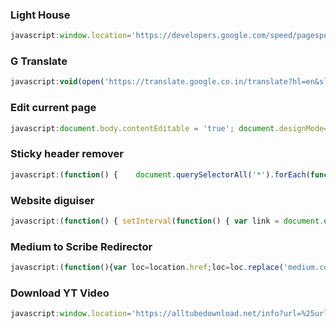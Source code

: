 ### Light House
``` js
javascript:window.location='https://developers.google.com/speed/pagespeed/insights/?url='+encodeURI(window.location);
```
### G Translate
``` js
javascript:void(open('https://translate.google.co.in/translate?hl=en&sl=auto&tl=en&u='+location.href));
```
### Edit current page
```js
javascript:document.body.contentEditable = 'true'; document.designMode='on'; void 0
```
### Sticky header remover
``` js
javascript:(function() {    document.querySelectorAll('*').forEach(function(n) {        var p = getComputedStyle(n).getPropertyValue('position');        if (p === 'fixed' || p === 'sticky') {            n.style.cssText += ' ; position: absolute !important;';        }    });})();
```
### Website diguiser
``` js
javascript:(function() { setInterval(function() { var link = document.querySelector("link[rel*='icon']") || document.createElement('link'); link.type = 'image/x-icon'; link.rel = 'shortcut icon'; link.href = 'https://www.google.com/s2/favicons?domain=google.com'; document.getElementsByTagName('head')[0].appendChild(link); document.title = "Google"; console.log("Stealth Activated");; }, 1000); })();
```
### Medium to Scribe Redirector
```js
javascript:(function(){var loc=location.href;loc=loc.replace('medium.com/','scribe.rip/'); location.replace(loc)})()
```

### Download YT Video
``` js
javascript:window.location='https://alltubedownload.net/info?url=%25url%25'.replace('%url%', encodeURIComponent(location.href));
```

